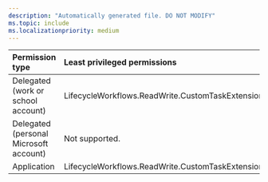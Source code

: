 ```yaml
---
description: "Automatically generated file. DO NOT MODIFY"
ms.topic: include
ms.localizationpriority: medium
---
```


|Permission type|Least privileged permissions|Higher privileged permissions|
|:---|:---|:---|
|Delegated (work or school account)|LifecycleWorkflows.ReadWrite.CustomTaskExtensions|LifecycleWorkflows.ReadWrite.All|
|Delegated (personal Microsoft account)|Not supported.|Not supported.|
|Application|LifecycleWorkflows.ReadWrite.CustomTaskExtensions|LifecycleWorkflows.ReadWrite.All|


